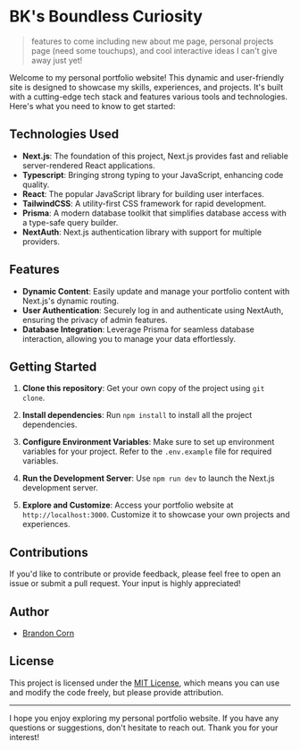 # BK's Boundless Curiosity

> features to come including new about me page, personal projects page (need some touchups), and cool interactive ideas I can't give away just yet!

Welcome to my personal portfolio website! This dynamic and user-friendly site is designed to showcase my skills, experiences, and projects. It's built with a cutting-edge tech stack and features various tools and technologies. Here's what you need to know to get started:

## Technologies Used

- **Next.js**: The foundation of this project, Next.js provides fast and reliable server-rendered React applications.
- **Typescript**: Bringing strong typing to your JavaScript, enhancing code quality.
- **React**: The popular JavaScript library for building user interfaces.
- **TailwindCSS**: A utility-first CSS framework for rapid development.
- **Prisma**: A modern database toolkit that simplifies database access with a type-safe query builder.
- **NextAuth**: Next.js authentication library with support for multiple providers.

## Features

- **Dynamic Content**: Easily update and manage your portfolio content with Next.js's dynamic routing.
- **User Authentication**: Securely log in and authenticate using NextAuth, ensuring the privacy of admin features.
- **Database Integration**: Leverage Prisma for seamless database interaction, allowing you to manage your data effortlessly.

## Getting Started

1. **Clone this repository**: Get your own copy of the project using `git clone`.

2. **Install dependencies**: Run `npm install` to install all the project dependencies.

3. **Configure Environment Variables**: Make sure to set up environment variables for your project. Refer to the `.env.example` file for required variables.

4. **Run the Development Server**: Use `npm run dev` to launch the Next.js development server.

5. **Explore and Customize**: Access your portfolio website at `http://localhost:3000`. Customize it to showcase your own projects and experiences.

## Contributions

If you'd like to contribute or provide feedback, please feel free to open an issue or submit a pull request. Your input is highly appreciated!

## Author

- [Brandon Corn](https://your-portfolio-website.com)

## License

This project is licensed under the [MIT License](LICENSE), which means you can use and modify the code freely, but please provide attribution.

---

I hope you enjoy exploring my personal portfolio website. If you have any questions or suggestions, don't hesitate to reach out. Thank you for your interest!
